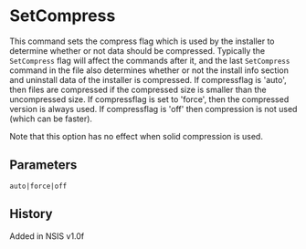 # SetCompress

This command sets the compress flag which is used by the installer to determine whether or not data should be compressed. Typically the `SetCompress` flag will affect the commands after it, and the last `SetCompress` command in the file also determines whether or not the install info section and uninstall data of the installer is compressed. If compressflag is 'auto', then files are compressed if the compressed size is smaller than the uncompressed size. If compressflag is set to 'force', then the compressed version is always used. If compressflag is 'off' then compression is not used (which can be faster).

Note that this option has no effect when solid compression is used.

## Parameters

    auto|force|off

## History

Added in NSIS v1.0f
